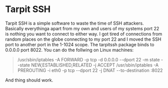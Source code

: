 # Tarpit SSH

Tarpit SSH is a simple software to waste the time of SSH attackers. Basically
everythinga apart from my own and users of my systems port 22 is nothing you
want to connect to either way. I got tired of connections from random places
on the globe connecting to my port 22 and I moved the SSH port to another port
in the 1-1024 scope. The tarpitssh package binds to 0.0.0.0 port 8022. You can
do the follwing on Linux machines:

> /usr/sbin/iptables -A FORWARD -p tcp -d 0.0.0.0 --dport 22 -m state --state NEW,ESTABLISHED,RELATED -j ACCEPT
> /usr/sbin/iptables -A PREROUTING -i eth0 -p tcp --dport 22 -j DNAT --to-destination <your ip-address here>:8022

And thing should work.

